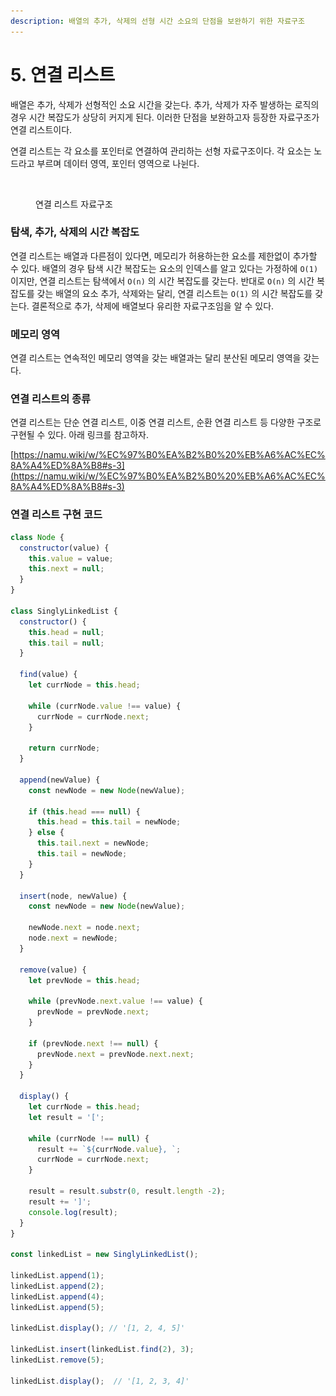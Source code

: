```yaml
---
description: 배열의 추가, 삭제의 선형 시간 소요의 단점을 보완하기 위한 자료구조
---
```


# 5. 연결 리스트

배열은 추가, 삭제가 선형적인 소요 시간을 갖는다. 추가, 삭제가 자주 발생하는 로직의 경우 시간 복잡도가 상당히 커지게 된다. 이러한 단점을 보완하고자 등장한 자료구조가 연결 리스트이다.

연결 리스트는 각 요소를 포인터로 연결하여 관리하는 선형 자료구조이다. 각 요소는 노드라고 부르며 데이터 영역, 포인터 영역으로 나뉜다.

<figure><img src="../../.gitbook/assets/스크린샷 2023-03-06 오후 7.33.51.png" alt=""><figcaption><p>연결 리스트 자료구조</p></figcaption></figure>

### 탐색, 추가, 삭제의 시간 복잡도

연결 리스트는 배열과 다른점이 있다면, 메모리가 허용하는한 요소를 제한없이 추가할 수 있다. 배열의 경우 탐색 시간 복잡도는 요소의 인덱스를 알고 있다는 가정하에 `O(1)` 이지만, 연결 리스트는 탐색에서 `O(n)` 의 시간 복잡도를 갖는다. 반대로 `O(n)` 의 시간 복잡도를 갖는 배열의 요소 추가, 삭제와는 달리, 연결 리스트는 `O(1)` 의 시간 복잡도를 갖는다. 결론적으로 추가, 삭제에 배열보다 유리한 자료구조임을 알 수 있다.

### 메모리 영역

연결 리스트는 연속적인 메모리 영역을 갖는 배열과는 달리 분산된 메모리 영역을 갖는다.

### 연결 리스트의 종류

연결 리스트는 단순 연결 리스트, 이중 연결 리스트, 순환 연결 리스트 등 다양한 구조로 구현될 수 있다. 아래 링크를 참고하자.

[https://namu.wiki/w/%EC%97%B0%EA%B2%B0%20%EB%A6%AC%EC%8A%A4%ED%8A%B8#s-3](https://namu.wiki/w/%EC%97%B0%EA%B2%B0%20%EB%A6%AC%EC%8A%A4%ED%8A%B8#s-3)

### 연결 리스트 구현 코드

```javascript
class Node {
  constructor(value) {
    this.value = value;
    this.next = null;
  }
}

class SinglyLinkedList {
  constructor() {
    this.head = null;
    this.tail = null;
  }
  
  find(value) {
    let currNode = this.head;
    
    while (currNode.value !== value) {
      currNode = currNode.next;
    }
    
    return currNode;
  }
  
  append(newValue) {
    const newNode = new Node(newValue);
    
    if (this.head === null) {
      this.head = this.tail = newNode;
    } else {
      this.tail.next = newNode;
      this.tail = newNode;
    }
  }
  
  insert(node, newValue) {
    const newNode = new Node(newValue);
    
    newNode.next = node.next;
    node.next = newNode;
  }
  
  remove(value) {
    let prevNode = this.head;
    
    while (prevNode.next.value !== value) {
      prevNode = prevNode.next;
    }
    
    if (prevNode.next !== null) {
      prevNode.next = prevNode.next.next;
    } 
  }
  
  display() {
    let currNode = this.head;
    let result = '[';
    
    while (currNode !== null) {
      result += `${currNode.value}, `;
      currNode = currNode.next;
    }
    
    result = result.substr(0, result.length -2);
    result += ']';
    console.log(result);
  }
}

const linkedList = new SinglyLinkedList();

linkedList.append(1);
linkedList.append(2);
linkedList.append(4);
linkedList.append(5);

linkedList.display(); // '[1, 2, 4, 5]'

linkedList.insert(linkedList.find(2), 3);
linkedList.remove(5);

linkedList.display();  // '[1, 2, 3, 4]'
```

